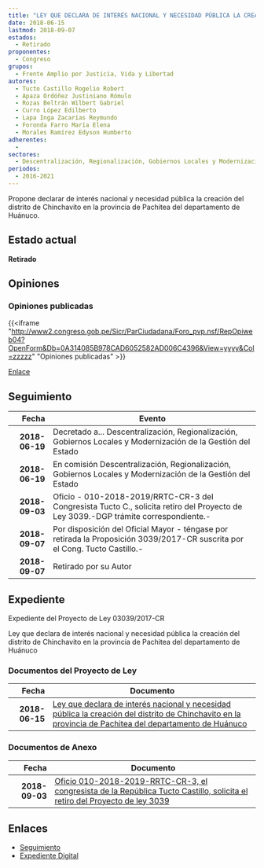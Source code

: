 ```yaml
---
title: "LEY QUE DECLARA DE INTERÉS NACIONAL Y NECESIDAD PÚBLICA LA CREACIÓN DEL DISTRITO DE CHINCHAVITO EN LA PROVINCIA DE PACHITEA DEL DEPARTAMENTO DE HUANUCO"
date: 2018-06-15
lastmod: 2018-09-07
estados: 
  - Retirado
proponentes: 
  - Congreso
grupos: 
  - Frente Amplio por Justicia, Vida y Libertad
autores: 
  - Tucto Castillo Rogelio Robert
  - Apaza Ordóñez Justiniano Rómulo
  - Rozas Beltrán Wilbert Gabriel
  - Curro López Edilberto
  - Lapa Inga Zacarías Reymundo
  - Foronda Farro María Elena
  - Morales Ramírez Edyson Humberto
adherentes: 
  - 
sectores: 
  - Descentralización, Regionalización, Gobiernos Locales y Modernización de la Gestión del Estado
periodos: 
  - 2016-2021
---
```


Propone declarar de interés nacional y necesidad pública la creación del distrito de Chinchavito en la provincia de Pachitea del departamento de Huánuco.


## Estado actual

**Retirado**

## Opiniones

### Opiniones publicadas

{{<iframe "http://www2.congreso.gob.pe/Sicr/ParCiudadana/Foro_pvp.nsf/RepOpiweb04?OpenForm&Db=0A314085B978CAD6052582AD006C4396&View=yyyy&Col=zzzzz" "Opiniones publicadas" >}}

[Enlace](http://www2.congreso.gob.pe/Sicr/ParCiudadana/Foro_pvp.nsf/RepOpiweb04?OpenForm&Db=0A314085B978CAD6052582AD006C4396&View=yyyy&Col=zzzzz)

## Seguimiento

| Fecha | Evento |
|------:|--------|
| **2018-06-19** | Decretado a... Descentralización, Regionalización, Gobiernos Locales y Modernización de la Gestión del Estado|
| **2018-06-19** | En comisión Descentralización, Regionalización, Gobiernos Locales y Modernización de la Gestión del Estado|
| **2018-09-03** | Oficio - 010-2018-2019/RRTC-CR-3 del Congresista Tucto C., solicita retiro del Proyecto de Ley 3039.-DGP trámite correspondiente.-|
| **2018-09-07** | Por disposición del Oficial Mayor - téngase por retirada la Proposición 3039/2017-CR suscrita por el Cong. Tucto Castillo.-|
| **2018-09-07** | Retirado por su Autor|


## Expediente

Expediente del Proyecto de Ley 03039/2017-CR

Ley que declara de interés nacional y necesidad pública la creación del distrito de Chinchavito en la provincia de Pachitea del departamento de Huánuco


### Documentos del Proyecto de Ley

| Fecha | Documento |
|------:|--------|
| **2018-06-15** | [Ley que declara de interés nacional y necesidad pública la creación del distrito de Chinchavito en la provincia de Pachitea del departamento de Huánuco](http://www.leyes.congreso.gob.pe/Documentos/2016_2021/Proyectos_de_Ley_y_de_Resoluciones_Legislativas/PL0303920180615.pdf) |

### Documentos de Anexo

| Fecha | Documento |
|------:|--------|
| **2018-09-03** | [Oficio 010-2018-2019-RRTC-CR-3, el congresista de la República Tucto Castillo, solicita el retiro del Proyecto de ley 3039](http://www.leyes.congreso.gob.pe/Documentos/2016_2021/Retiro_de_Proyecto/OFICIO-010-2018-2019-RRTC-CR-3.PDF) |

## Enlaces 

- [Seguimiento](http://www2.congreso.gob.pe/Sicr/TraDocEstProc/CLProLey2016.nsf/f7fff46988ca05b1052578e100829cc7/21be2302b7b63a4b052582ad00697f91?OpenDocument)
- [Expediente Digital](http://www2.congreso.gob.pe/Sicr/TraDocEstProc/CLProLey2016.nsf/f7fff46988ca05b1052578e100829cc7/21be2302b7b63a4b052582ad00697f91?OpenDocument&Click=05257FB7005EB655.eb71d0cf91d8294e05256cdf006b5706/$Body/0.1C6C)
